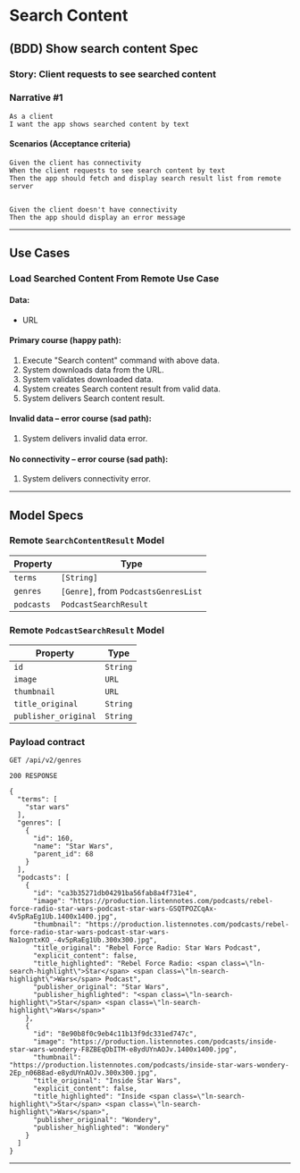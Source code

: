 # **Search Content**

## **(BDD) Show search content Spec**
### Story: Client requests to see searched content

### Narrative #1

```
As a client
I want the app shows searched content by text
```

#### Scenarios (Acceptance criteria)

```
Given the client has connectivity
When the client requests to see search content by text
Then the app should fetch and display search result list from remote server


Given the client doesn't have connectivity
Then the app should display an error message
```
---

## **Use Cases**

### Load Searched Content From Remote Use Case

#### Data:
- URL

#### Primary course (happy path):
1. Execute "Search content" command with above data.
2. System downloads data from the URL.
3. System validates downloaded data.
4. System creates Search content result from valid data.
5. System delivers Search content result.

#### Invalid data – error course (sad path):
1. System delivers invalid data error.

#### No connectivity – error course (sad path):
1. System delivers connectivity error.

---

## Model Specs

### Remote `SearchContentResult` Model

| Property         | Type                                 |
|------------------|--------------------------------------|
| `terms`          | `[String]`                           |
| `genres`         | `[Genre]`, from `PodcastsGenresList` |
| `podcasts`       | `PodcastSearchResult`                |

### Remote `PodcastSearchResult` Model

| Property               | Type                                 |
|------------------------|--------------------------------------|
| `id`                   | `String`                             |
| `image`                | `URL`                                |
| `thumbnail`            | `URL`                                |
| `title_original`       | `String`                             |
| `publisher_original`   | `String`                             |


### Payload contract

```
GET /api/v2/genres

200 RESPONSE

{
  "terms": [
    "star wars"
  ],
  "genres": [
    {
      "id": 160,
      "name": "Star Wars",
      "parent_id": 68
    }
  ],
  "podcasts": [
    {
      "id": "ca3b35271db04291ba56fab8a4f731e4",
      "image": "https://production.listennotes.com/podcasts/rebel-force-radio-star-wars-podcast-star-wars-GSQTPOZCqAx-4v5pRaEg1Ub.1400x1400.jpg",
      "thumbnail": "https://production.listennotes.com/podcasts/rebel-force-radio-star-wars-podcast-star-wars-Na1ogntxKO_-4v5pRaEg1Ub.300x300.jpg",
      "title_original": "Rebel Force Radio: Star Wars Podcast",
      "explicit_content": false,
      "title_highlighted": "Rebel Force Radio: <span class=\"ln-search-highlight\">Star</span> <span class=\"ln-search-highlight\">Wars</span> Podcast",
      "publisher_original": "Star Wars",
      "publisher_highlighted": "<span class=\"ln-search-highlight\">Star</span> <span class=\"ln-search-highlight\">Wars</span>"
    },
    {
      "id": "8e90b8f0c9eb4c11b13f9dc331ed747c",
      "image": "https://production.listennotes.com/podcasts/inside-star-wars-wondery-F8ZBEqObITM-e8ydUYnAOJv.1400x1400.jpg",
      "thumbnail": "https://production.listennotes.com/podcasts/inside-star-wars-wondery-2Ep_n06B8ad-e8ydUYnAOJv.300x300.jpg",
      "title_original": "Inside Star Wars",
      "explicit_content": false,
      "title_highlighted": "Inside <span class=\"ln-search-highlight\">Star</span> <span class=\"ln-search-highlight\">Wars</span>",
      "publisher_original": "Wondery",
      "publisher_highlighted": "Wondery"
    }
  ]
}
```
---
